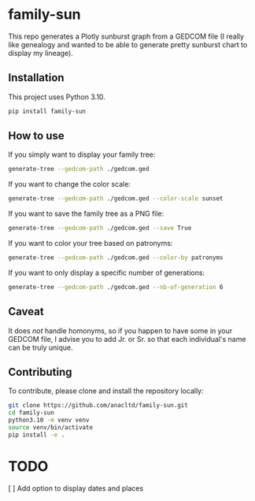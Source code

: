 # family-sun
This repo generates a Plotly sunburst graph from a GEDCOM file (I really like genealogy and wanted to be able to generate pretty sunburst chart to display my lineage).

## Installation
This project uses Python 3.10.
```bash
pip install family-sun
```

## How to use
If you simply want to display your family tree:
```bash
generate-tree --gedcom-path ./gedcom.ged
```

If you want to change the color scale:
```bash
generate-tree --gedcom-path ./gedcom.ged --color-scale sunset
```

If you want to save the family tree as a PNG file:
```bash
generate-tree --gedcom-path ./gedcom.ged --save True
```

If you want to color your tree based on patronyms:
```bash
generate-tree --gedcom-path ./gedcom.ged --color-by patronyms
```

If you want to only display a specific number of generations:
```bash
generate-tree --gedcom-path ./gedcom.ged --nb-of-generation 6
```

## Caveat
It does _not_ handle homonyms, so if you happen to have some in your GEDCOM file, I advise you to add Jr. or Sr. so that each individual's name can be truly unique.


## Contributing
To contribute, please clone and install the repository locally:
```bash
git clone https://github.com/anacltd/family-sun.git
cd family-sun
python3.10 -m venv venv
source venv/bin/activate
pip install -e .
```


# TODO
[ ] Add option to display dates and places